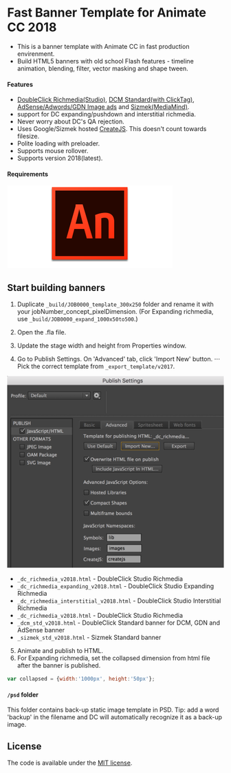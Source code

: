 Fast Banner Template for Animate CC 2018
=======================



* This is a banner template with Animate CC in fast production envirenment.
* Build HTML5 banners with old school Flash features - timeline animation, blending, filter, vector masking and shape tween.

#### Features

* [DoubleClick Richmedia(Studio)](https://support.google.com/richmedia/answer/2672545), [DCM Standard(with ClickTag)](https://support.google.com/richmedia/answer/6279525?hl=en), [AdSense/Adwords/GDN Image ads](https://support.google.com/adwordspolicy/answer/176108?hl=en-AU) and [Sizmek(MediaMind)](https://www.sizmek.com/html5-guides/).
* support for DC expanding/pushdown and interstitial richmedia.
* Never worry about DC's QA rejection.
* Uses Google/Sizmek hosted [CreateJS](http://www.createjs.com/). This doesn't count towards filesize.
* Polite loading with preloader.
* Supports mouse rollover.
* Supports version 2018(latest).


#### Requirements

[![Adobe Animate CC](etc/animatecc.png)](http://www.adobe.com/au/products/animate.html)


Start building banners
---------------------------------------
1. Duplicate `_build/JOB0000_template_300x250` folder and rename it with your jobNumber_concept_pixelDimension. (For Expanding richmedia, use `_build/JOB0000_expand_1000x50to500`.)

2. Open the .fla file.
3. Update the stage width and height from Properties window.
4. Go to Publish Settings. On 'Advanced' tab, click 'Import New' button.
⋅⋅⋅ Pick the correct template from `_export_template/v2017`.


![Animate CC](etc/animatecc_publish.png)

* `_dc_richmedia_v2018.html` - DoubleClick Studio Richmedia
* `_dc_richmedia_expanding_v2018.html` - DoubleClick Studio Expanding Richmedia
* `_dc_richmedia_interstitial_v2018.html` - DoubleClick Studio Interstitial Richmedia
* `_dc_richmedia_v2018.html` - DoubleClick Studio Richmedia
* `_dcm_std_v2018.html` - DoubleClick Standard banner for DCM, GDN and AdSense banner
* `_sizmek_std_v2018.html` - Sizmek Standard banner

5. Animate and publish to HTML.
6. For Expanding richmedia, set the collapsed dimension from html file after the banner is published. 

```javascript
var collapsed = {width:'1000px', height:'50px'};
```

#### `/psd` folder
This folder contains back-up static image template in PSD. 
Tip: add a word 'backup' in the filename and DC will automatically recognize it as a back-up image.


License
---------------------------------------

The code is available under the [MIT license](LICENSE.md).
